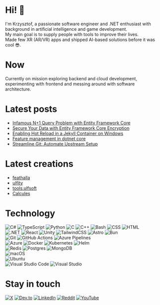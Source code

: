 # Hi! 👋
I'm Krzysztof, a passionate software engineer and .NET enthusiast with background in artificial intelligence and game development. \
My main goal is to supply people with tools to improve their lives. \
Made few XR (AR/VR) apps and shipped AI-based solutions before it was cool 😎.

# Now
Currently on mission exploring backend and cloud development, experimenting with frontend and messing around with software architecture.

# Latest posts
<!-- LATEST_BLOG_POSTS:START -->
- [Infamous N+1 Query Problem with Entity Framework Core](https://pathofengineer.com/posts/infamous-n1-query-problem-with-entity-framework-core/)
- [Secure Your Data with Entity Framework Core Encryption](https://pathofengineer.com/posts/secure-your-data-with-entity-framework-core-encryption/)
- [Enabling Hot Reload in a Jekyll Container on Windows](https://pathofengineer.com/posts/enabling-hot-reload-in-a-jekyll-container-on-windows/)
- [Feature management in dotnet core](https://pathofengineer.com/posts/feature-management-in-dotnet-core/)
- [Streamline Git: Automate Upstream Setup](https://pathofengineer.com/posts/streamline-git-automate-upstream-setup/)
<!-- LATEST_BLOG_POSTS:END -->

# Latest creations
- [feathalla](http://feathalla.com/)
- [ulfity](http://ulfity.com/)
- [tools.ulfsoft](https://tools.ulfsoft.com/)
- [Calcules](https://calcul.es/)

# Technology
![C#](https://custom-icon-badges.demolab.com/badge/C%23-%23239120.svg?logo=cshrp&logoColor=white)
![TypeScript](https://img.shields.io/badge/TypeScript-3178C6?logo=typescript&logoColor=fff)
![Python](https://img.shields.io/badge/Python-3776AB?logo=python&logoColor=fff)
![C](https://img.shields.io/badge/C-00599C?logo=c&logoColor=white)
![C++](https://img.shields.io/badge/C++-%2300599C.svg?logo=c%2B%2B&logoColor=white)
![Bash](https://img.shields.io/badge/Bash-4EAA25?logo=gnubash&logoColor=fff)
![CSS](https://img.shields.io/badge/CSS-1572B6?logo=css3&logoColor=fff)
![HTML](https://img.shields.io/badge/HTML-%23E34F26.svg?logo=html5&logoColor=white) \
![.NET](https://img.shields.io/badge/.NET-512BD4?logo=dotnet&logoColor=fff)
![React](https://img.shields.io/badge/React-%2320232a.svg?logo=react&logoColor=%2361DAFB)
![Unity](https://img.shields.io/badge/Unity-%23000000.svg?logo=unity&logoColor=white)
![TailwindCSS](https://img.shields.io/badge/Tailwind%20CSS-%2338B2AC.svg?logo=tailwind-css&logoColor=white)
![Astro](https://img.shields.io/badge/Astro-BC52EE?logo=astro&logoColor=fff) 
![Bun](https://img.shields.io/badge/Bun-000?logo=bun&logoColor=fff) \
![Git](https://img.shields.io/badge/Git-F05032?logo=git&logoColor=fff)
![GitHub Actions](https://img.shields.io/badge/GitHub_Actions-2088FF?logo=github-actions&logoColor=white)
![Azure Pipelines](https://img.shields.io/badge/Azure%20Pipelines-2560E0?logo=azurepipelines&logoColor=fff) \
![Azure](https://img.shields.io/badge/Azure-%230072C6.svg?logo=microsoftazure&logoColor=white)
![Docker](https://img.shields.io/badge/Docker-2496ED?logo=docker&logoColor=fff)
![Kubernetes](https://img.shields.io/badge/Kubernetes-326CE5?logo=kubernetes&logoColor=fff)
![Helm](https://img.shields.io/badge/Helm-0F1689?logo=helm&logoColor=fff) \
![Redis](https://img.shields.io/badge/Redis-%23DD0031.svg?logo=redis&logoColor=white)
![Postgres](https://img.shields.io/badge/Postgres-%23316192.svg?logo=postgresql&logoColor=white)
![MongoDB](https://img.shields.io/badge/MongoDB-%234ea94b.svg?logo=mongodb&logoColor=white) \
![macOS](https://img.shields.io/badge/macOS-000000?logo=apple&logoColor=F0F0F0) \
![Ubuntu](https://img.shields.io/badge/Ubuntu-E95420?logo=ubuntu&logoColor=white) \
![Visual Studio Code](https://img.shields.io/badge/Visual%20Studio%20Code-0078d7.svg?logo=visual-studio-code&logoColor=white)
![Visual Studio](https://img.shields.io/badge/Visual%20Studio-5C2D91.svg?&logo=visual-studio&logoColor=white)

# Stay in touch

[![X](https://img.shields.io/badge/kbegiedza_eu-%23000000.svg?logo=X&logoColor=white)](https://x.com/kbegiedza_eu)
[![Dev.to](https://img.shields.io/badge/Dev.to-0A0A0A?logo=devdotto&logoColor=white)](https://dev.to/kbegiedza)
[![LinkedIn](https://img.shields.io/badge/krzysztof--begiedza-%230077B5.svg?logo=linkedin&logoColor=white)](https://www.linkedin.com/in/krzysztof-begiedza/)
[![Reddit](https://img.shields.io/badge/kbegiedza-FF4500?logo=reddit&logoColor=white)](https://www.reddit.com/user/kbegiedza)
[![YouTube](https://img.shields.io/badge/kbegiedza-%23FF0000.svg?logo=YouTube&logoColor=white)](https://www.youtube.com/channel/UCQWEdF2GrA9rgQgnbGmW0uQ)
